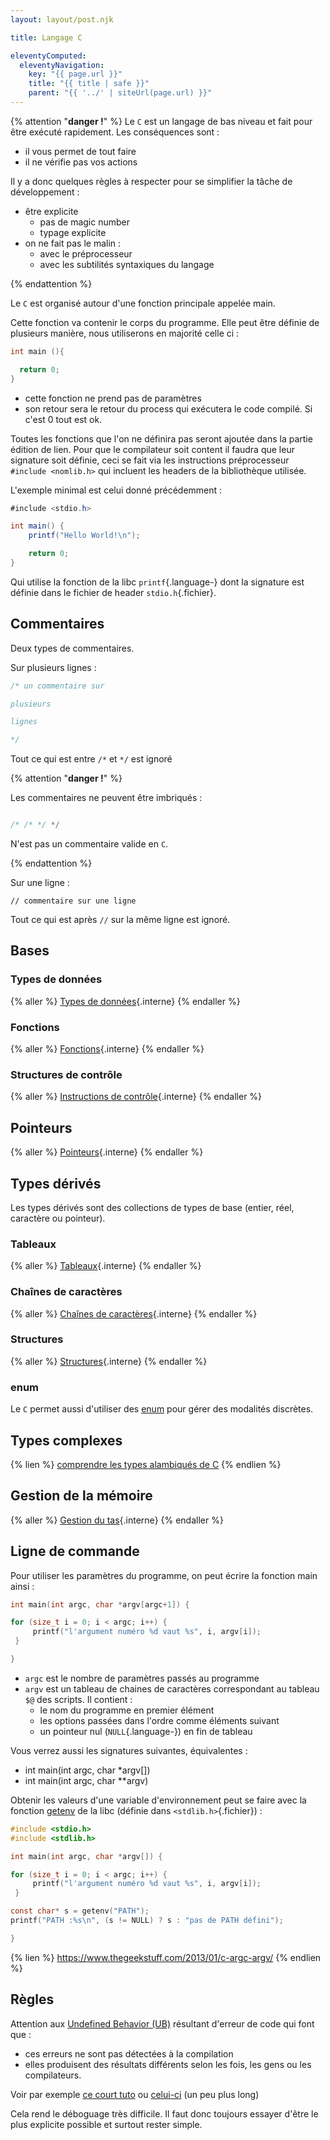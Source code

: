 ```yaml
---
layout: layout/post.njk

title: Langage C

eleventyComputed:
  eleventyNavigation:
    key: "{{ page.url }}"
    title: "{{ title | safe }}"
    parent: "{{ '../' | siteUrl(page.url) }}"
---
```



{% attention "**danger !**" %}
Le `C` est un langage de bas niveau et fait pour être exécuté rapidement. Les conséquences sont :

- il vous permet de tout faire
- il ne vérifie pas vos actions

Il y a donc quelques règles à respecter pour se simplifier la tâche de développement :

- être explicite
  - pas de magic number
  - typage explicite
- on ne fait pas le malin :
  - avec le préprocesseur
  - avec les subtilités syntaxiques du langage

{% endattention %}

Le `C` est organisé autour d'une fonction principale appelée main.

Cette fonction va contenir le corps du programme. Elle peut être définie de plusieurs manière, nous utiliserons en majorité celle ci :

```c
int main (){

  return 0;
}
```

- cette fonction ne prend pas de paramètres
- son retour sera le retour du process qui exécutera le code compilé. Si c'est 0 tout est ok.

Toutes les fonctions que l'on ne définira pas seront ajoutée dans la partie édition de lien. Pour que le compilateur soit content il faudra que leur signature soit définie, ceci se fait via les instructions préprocesseur `#include <nomlib.h>` qui incluent les headers de la bibliothèque utilisée.

L'exemple minimal est celui donné précédemment :

```c#
#include <stdio.h>

int main() { 
    printf("Hello World!\n");

    return 0; 
}
```

Qui utilise la fonction de la libc `printf`{.language-} dont la signature est définie dans le fichier de header `stdio.h`{.fichier}.

## Commentaires

Deux types de commentaires.

Sur plusieurs lignes :

```c
/* un commentaire sur 

plusieurs

lignes

*/
```

Tout ce qui est entre `/*` et `*/` est ignoré

{% attention "**danger !**" %}

Les commentaires ne peuvent être imbriqués :

```c

/* /* */ */

```

N'est pas un commentaire valide en `C`.

{% endattention %}

Sur une ligne :

```
// commentaire sur une ligne
```

Tout ce qui est après `//` sur la même ligne est ignoré.

## Bases

### Types de données

{% aller %}
[Types de données](types-base){.interne}
{% endaller %}

### Fonctions

{% aller %}
[Fonctions](fonctions){.interne}
{% endaller %}

### Structures de contrôle

{% aller %}
[Instructions de contrôle](instructions-contrôle){.interne}
{% endaller %}

## Pointeurs

{% aller %}
[Pointeurs](pointeurs){.interne}
{% endaller %}

## Types dérivés

Les types dérivés sont des collections de types de base (entier, réel, caractère ou pointeur).

### Tableaux

{% aller %}
[Tableaux](tableaux){.interne}
{% endaller %}

### Chaînes de caractères

{% aller %}
[Chaînes de caractères](chaines-caractères){.interne}
{% endaller %}

### Structures

{% aller %}
[Structures](structures){.interne}
{% endaller %}

### enum

Le `C` permet aussi d'utiliser des [enum](https://www.w3schools.com/c/c_enums.php) pour gérer des modalités discrètes.

## Types complexes

{% lien %}
[comprendre les types alambiqués de C](https://www.codeproject.com/Articles/7042/How-to-interpret-complex-C-C-declarations)
{% endlien %}

## Gestion de la mémoire

{% aller %}
[Gestion du tas](gestion-tas){.interne}
{% endaller %}

## Ligne de commande

Pour utiliser les paramètres du programme, on peut écrire la fonction main ainsi :

```c
int main(int argc, char *argv[argc+1]) {

for (size_t i = 0; i < argc; i++) {
     printf("l'argument numéro %d vaut %s", i, argv[i]);
 }

}
```

- `argc` est le nombre de paramètres passés au programme
- `argv` est un tableau de chaines de caractères correspondant au tableau `$@` des scripts. Il contient :
  - le nom du programme en premier élément
  - les options passées dans l'ordre comme éléments suivant
  - un pointeur nul (`NULL`{.language-}) en fin de tableau

Vous verrez aussi les signatures suivantes, équivalentes :

- int main(int argc, char *argv[])
- int main(int argc, char **argv)

Obtenir les valeurs d'une variable d'environnement peut se faire avec la fonction [getenv](https://koor.fr/C/cstdlib/getenv.wp) de la libc (définie dans `<stdlib.h>`{.fichier}) :

```c
#include <stdio.h>
#include <stdlib.h>

int main(int argc, char *argv[]) {

for (size_t i = 0; i < argc; i++) {
     printf("l'argument numéro %d vaut %s", i, argv[i]);
 }

const char* s = getenv("PATH");
printf("PATH :%s\n", (s != NULL) ? s : "pas de PATH défini");

}
```

{% lien %}
<https://www.thegeekstuff.com/2013/01/c-argc-argv/>
{% endlien %}

## Règles

Attention aux [Undefined Behavior (UB)](https://en.wikipedia.org/wiki/Undefined_behavior) résultant d'erreur de code qui font que :

- ces erreurs ne sont pas détectées à la compilation
- elles produisent des résultats différents selon les fois, les gens ou les compilateurs.

Voir par exemple [ce court tuto](https://www.youtube.com/watch?v=VONnWLo7abU) ou [celui-ci](https://www.youtube.com/watch?v=va_UZwTVR5g) (un peu plus long)

Cela rend le déboguage très difficile. Il faut donc toujours essayer d'être le plus explicite possible et surtout rester simple.
